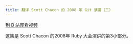```yaml
---
title: 翻译 Scott Chacon 的 2008 年 Git 演讲（三）
---
```


[到 B 站观看视频](https://www.bilibili.com/video/BV1R54y1R7WW)

这集是 Scott Chacon 的2008年 Ruby 大会演讲的第3小部分。
